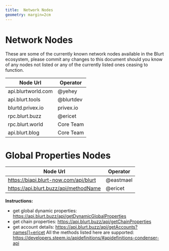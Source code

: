 ```yaml
---
title:  Network Nodes
geometry: margin=2cm
---
```


# Network Nodes

These are some of the currently known network nodes available in the Blurt ecosystem, please commit any changes to this document should you know of any nodes not listed or any of the currently listed ones ceasing to function. 


| Node Url              | Operator  |  
|-----------------------|-----------|
| api.blurtworld.com    | @yehey    |
| api.blurt.tools       | @blurtdev |
| blurtd.privex.io      | privex.io |  
| rpc.blurt.buzz        | @ericet   | 
| rpc.blurt.world       | Core Team | 
| api.blurt.blog        | Core Team |


# Global Properties Nodes



| Node Url                               | Operator  |
| ---------------------------------------|-----------|
| https://biapi.blurt-now.com/api/blurt  | @eastmael |
| https://api.blurt.buzz/api/methodName  | @ericet   |

**Instructions:**

* get global dynamic properties: https://api.blurt.buzz/api/getDynamicGlobalProperties 
* get chain properties: https://api.blurt.buzz/api/getChainProperties
* get account details: https://api.blurt.buzz/api/getAccounts?names[]=ericet
All the methods listed here are supported: https://developers.steem.io/apidefinitions/#apidefinitions-condenser-api

